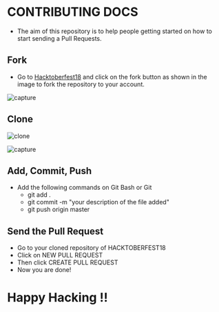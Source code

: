 # CONTRIBUTING DOCS

* The aim of this repository is to help people getting started on how to start sending a Pull Requests.

## Fork

* Go to [Hacktoberfest18](https://github.com/ambujraj/hacktoberfest18/) and click on the fork button as shown in the image to fork the repository to your account.


![capture](https://user-images.githubusercontent.com/29935993/44449918-1c09f380-a60d-11e8-95aa-461c97ef4565.PNG)


## Clone

![clone](https://user-images.githubusercontent.com/29935993/44450483-b3237b00-a60e-11e8-85c4-eb7d81c3c0da.png)

![capture](https://user-images.githubusercontent.com/29935993/44450799-74da8b80-a60f-11e8-9cc1-198c6d560012.PNG)


## Add, Commit, Push

* Add the following commands on Git Bash or Git
  * git add .
  * git commit -m "your description of the file added"
  * git push origin master

## Send the Pull Request

* Go to your cloned repository of HACKTOBERFEST18
* Click on NEW PULL REQUEST
* Then click CREATE PULL REQUEST
* Now you are done!

# Happy Hacking !!
